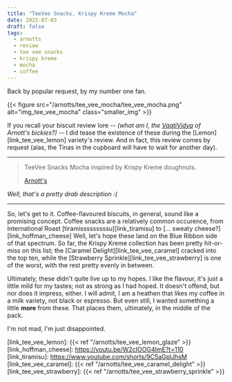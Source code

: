 ```yaml
---
title: "TeeVee Snacks, Krispy Kreme Mocha"
date: 2022-07-03
draft: false
tags:
  - arnotts
  - review
  - tee vee snacks
  - krispy kreme
  - mocha
  - coffee
---
```


Back by popular request, by my number one fan.

<!--more-->

{{< figure src="/arnotts/tee_vee_mocha/tee_vee_mocha.png" alt="img_tee_vee_mocha" class="smaller_img" >}}

If you recall your biscuit review lore -- _(what am I, the [VaatiVidya][link_vaati] of Arnott's bickies?)_ -- I did tease the existence of these during the [Lemon][link_tee_vee_lemon] variety's review. And in fact, this review comes by request (alas, the Tinas in the cupboard will have to wait for another day).

---

> TeeVee Snacks Mocha inspired by Krispy Kreme doughnuts.
>
> [Arnott's][link_tee_vee_mocha]

_Well, that's a pretty drab description :(_

---

So, let's get to it. Coffee-flavoured biscuits, in general, sound like a promising concept. Coffee snacks are a relatively common occurence, from International Roast [tiramisssssssssu][link_tiramisu] to [... sweaty cheese?][link_hoffman_cheese] Well, let's hope these land on the Blue Ribbon side of that spectrum. So far, the Krispy Kreme collection has been pretty hit-or-miss on this list; the [Caramel Delight][link_tee_vee_caramel] cracked into the top ten, while the [Strawberry Sprinkle][link_tee_vee_strawberry] is one of the worst, with the rest pretty evenly in between.

Ultimately, these didn't quite live up to my hopes. I like the flavour, it's just a little mild for my tastes; not as strong as I had hoped. It doesn't offend, but nor does it impress, either. I will admit, I am a heathen that likes my coffee in a milk variety, not black or espresso. But even still, I wanted something a little **more** from these. That places them, ultimately, in the middle of the pack.

I'm not mad, I'm just disappointed.




[link_tee_vee_mocha]: https://www.arnotts.com/products/chocolate-biscuits/teevee-snacks/chocolate-biscuits-teevee-snacks-mocha
[link_vaati]: https://www.youtube.com/c/VaatiVidya/featured
[link_tee_vee_lemon]: {{< ref "/arnotts/tee_vee_lemon_glaze" >}}
[link_hoffman_cheese]: https://youtu.be/W2cIOOG4ImE?t=110
[link_tiramisu]: https://www.youtube.com/shorts/9C5aGplJhsM
[link_tee_vee_caramel]: {{< ref "/arnotts/tee_vee_caramel_delight" >}}
[link_tee_vee_strawberry]: {{< ref "/arnotts/tee_vee_strawberry_sprinkle" >}}